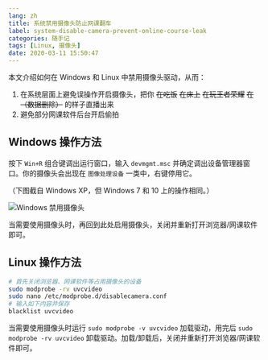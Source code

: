 ```yaml
---
lang: zh
title: 系统禁用摄像头防止网课翻车
label: system-disable-camera-prevent-online-course-leak
categories: 随手记
tags: [Linux, 摄像头]
date: 2020-03-11 15:50:47
---
```


本文介绍如何在 Windows 和 Linux 中禁用摄像头驱动，从而：

1. 在系统层面上避免误操作开启摄像头，把你 ~~在吃饭~~ ~~在床上~~ ~~在玩王者荣耀~~ ~~在（数据删除）~~ 的样子直播出来
2. 避免部分网课软件后台开启偷拍

Windows 操作方法
---------------

按下 `Win+R` 组合键调出运行窗口，输入 `devmgmt.msc` 并确定调出设备管理器窗口。你的摄像头会出现在 `图像处理设备` 一类中，右键停用它。

（下图截自 Windows XP，但 Windows 7 和 10 上的操作相同。）

![Windows 禁用摄像头](/usr/uploads/../../../../../../usr/uploads/202003/windows-disable-camera.png)

当需要使用摄像头时，再回到此处启用摄像头，关闭并重新打开浏览器/网课软件即可。

Linux 操作方法
-------------

```bash
# 首先关闭浏览器、网课软件等占用摄像头的设备
sudo modprobe -rv uvcvideo
sudo nano /etc/modprobe.d/disablecamera.conf
# 输入如下内容并保存
blacklist uvcvideo
```

当需要使用摄像头时运行 `sudo modprobe -v uvcvideo` 加载驱动，用完后 `sudo modprobe -rv uvcvideo` 卸载驱动。加载/卸载后，关闭并重新打开浏览器/网课软件即可。
